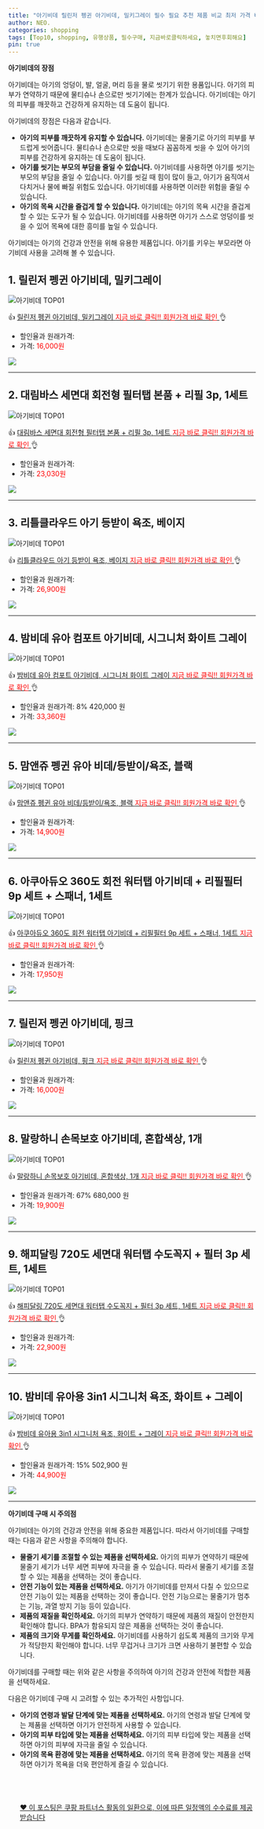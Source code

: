 ```yaml
---
title: "아기비데 릴린저 펭귄 아기비데, 밀키그레이 필수 필요 추천 제품 비교 최저 가격 비교 장점 구매 후기 구매평"
author: NEO.
categories: shopping
tags: [Top10, shopping, 유행상품, 필수구매, 지금바로클릭하세요, 놓치면후회해요]
pin: true
---
```

**아기비데의 장점**

아기비데는 아기의 엉덩이, 발, 얼굴, 머리 등을 물로 씻기기 위한 용품입니다. 아기의 피부가 연약하기 때문에 물티슈나 손으로만 씻기기에는 한계가 있습니다. 아기비데는 아기의 피부를 깨끗하고 건강하게 유지하는 데 도움이 됩니다.

아기비데의 장점은 다음과 같습니다.

* **아기의 피부를 깨끗하게 유지할 수 있습니다.** 아기비데는 물줄기로 아기의 피부를 부드럽게 씻어줍니다. 물티슈나 손으로만 씻을 때보다 꼼꼼하게 씻을 수 있어 아기의 피부를 건강하게 유지하는 데 도움이 됩니다.
* **아기를 씻기는 부모의 부담을 줄일 수 있습니다.** 아기비데를 사용하면 아기를 씻기는 부모의 부담을 줄일 수 있습니다. 아기를 씻길 때 힘이 많이 들고, 아기가 움직여서 다치거나 물에 빠질 위험도 있습니다. 아기비데를 사용하면 이러한 위험을 줄일 수 있습니다.
* **아기의 목욕 시간을 즐겁게 할 수 있습니다.** 아기비데는 아기의 목욕 시간을 즐겁게 할 수 있는 도구가 될 수 있습니다. 아기비데를 사용하면 아기가 스스로 엉덩이를 씻을 수 있어 목욕에 대한 흥미를 높일 수 있습니다.

아기비데는 아기의 건강과 안전을 위해 유용한 제품입니다. 아기를 키우는 부모라면 아기비데 사용을 고려해 볼 수 있습니다.

   

## 1. 릴린저 펭귄 아기비데, 밀키그레이

![아기비데 TOP01](https://thumbnail7.coupangcdn.com/thumbnails/remote/490x490ex/image/retail/images/2020/07/09/13/6/beda025c-4198-46ec-ab71-8def7e80f671.jpg)


👍 [릴린저 펭귄 아기비데, 밀키그레이 <font color=red> 지금 바로 클릭!! 회원가격 바로 확인 </font> ](https://link.coupang.com/re/AFFSDP?lptag=AF3617701&subid=GithubCoopas&pageKey=1801449622&traceid=V0-153&itemId=3065107546&vendorItemId=71053052675) 👌 


- 할인율과 원래가격: 
- 가격: <span style='color:red'>16,000원</span>

[![](/discount_price.png)](https://link.coupang.com/re/AFFSDP?lptag=AF3617701&subid=GithubCoopas&pageKey=1801449622&traceid=V0-153&itemId=3065107546&vendorItemId=71053052675)

---


   

## 2. 대림바스 세면대 회전형 필터탭 본품 + 리필 3p, 1세트

![아기비데 TOP01](https://thumbnail6.coupangcdn.com/thumbnails/remote/490x490ex/image/rs_quotation_api/ayts0xgo/bf132faeaebd459da939d825f1cda03f.jpg)


👍 [대림바스 세면대 회전형 필터탭 본품 + 리필 3p, 1세트 <font color=red> 지금 바로 클릭!! 회원가격 바로 확인 </font> ](https://link.coupang.com/re/AFFSDP?lptag=AF3617701&subid=GithubCoopas&pageKey=5026445916&traceid=V0-153&itemId=6745754678&vendorItemId=76391061833) 👌 


- 할인율과 원래가격: 
- 가격: <span style='color:red'>23,030원</span>

[![](/discount_price.png)](https://link.coupang.com/re/AFFSDP?lptag=AF3617701&subid=GithubCoopas&pageKey=5026445916&traceid=V0-153&itemId=6745754678&vendorItemId=76391061833)

---


   

## 3. 리틀클라우드 아기 등받이 욕조, 베이지

![아기비데 TOP01](https://thumbnail9.coupangcdn.com/thumbnails/remote/490x490ex/image/vendor_inventory/ea4a/660fc4e385bdcacd2cdaaa010689f80e75f472cbbe6f2483aca81565067f.jpg)


👍 [리틀클라우드 아기 등받이 욕조, 베이지 <font color=red> 지금 바로 클릭!! 회원가격 바로 확인 </font> ](https://link.coupang.com/re/AFFSDP?lptag=AF3617701&subid=GithubCoopas&pageKey=7060172516&traceid=V0-153&itemId=17503399251&vendorItemId=84751920322) 👌 


- 할인율과 원래가격: 
- 가격: <span style='color:red'>26,900원</span>

[![](/discount_price.png)](https://link.coupang.com/re/AFFSDP?lptag=AF3617701&subid=GithubCoopas&pageKey=7060172516&traceid=V0-153&itemId=17503399251&vendorItemId=84751920322)

---


   

## 4. 밤비데 유아 컴포트 아기비데, 시그니처 화이트 그레이

![아기비데 TOP01](https://thumbnail7.coupangcdn.com/thumbnails/remote/490x490ex/image/retail/images/2022/12/21/11/8/df25318a-44bd-43f9-87ea-67439e7803b1.jpg)


👍 [밤비데 유아 컴포트 아기비데, 시그니처 화이트 그레이 <font color=red> 지금 바로 클릭!! 회원가격 바로 확인 </font> ](https://link.coupang.com/re/AFFSDP?lptag=AF3617701&subid=GithubCoopas&pageKey=7011738039&traceid=V0-153&itemId=17234296038&vendorItemId=84405959383) 👌 


- 할인율과 원래가격: 8%  420,000   원
- 가격: <span style='color:red'>33,360원</span>

[![](/discount_price.png)](https://link.coupang.com/re/AFFSDP?lptag=AF3617701&subid=GithubCoopas&pageKey=7011738039&traceid=V0-153&itemId=17234296038&vendorItemId=84405959383)

---


   

## 5. 맘앤쥬 펭귄 유아 비데/등받이/욕조, 블랙

![아기비데 TOP01](https://thumbnail7.coupangcdn.com/thumbnails/remote/490x490ex/image/vendor_inventory/5e26/d3153cdf5f8e9dde5fdc75b9f4dd7fa3e3d2a458f4790fde74d1866ca273.jpg)


👍 [맘앤쥬 펭귄 유아 비데/등받이/욕조, 블랙 <font color=red> 지금 바로 클릭!! 회원가격 바로 확인 </font> ](https://link.coupang.com/re/AFFSDP?lptag=AF3617701&subid=GithubCoopas&pageKey=6183704737&traceid=V0-153&itemId=12159519011&vendorItemId=79430952595) 👌 


- 할인율과 원래가격: 
- 가격: <span style='color:red'>14,900원</span>

[![](/discount_price.png)](https://link.coupang.com/re/AFFSDP?lptag=AF3617701&subid=GithubCoopas&pageKey=6183704737&traceid=V0-153&itemId=12159519011&vendorItemId=79430952595)

---


   

## 6. 아쿠아듀오 360도 회전 워터탭 아기비데 + 리필필터 9p 세트 + 스패너, 1세트

![아기비데 TOP01](https://thumbnail6.coupangcdn.com/thumbnails/remote/490x490ex/image/retail/images/2022/10/27/17/5/c183ff37-3e1a-4162-adb8-875504135d27.jpg)


👍 [아쿠아듀오 360도 회전 워터탭 아기비데 + 리필필터 9p 세트 + 스패너, 1세트 <font color=red> 지금 바로 클릭!! 회원가격 바로 확인 </font> ](https://link.coupang.com/re/AFFSDP?lptag=AF3617701&subid=GithubCoopas&pageKey=6873120364&traceid=V0-153&itemId=16448362071&vendorItemId=83638939535) 👌 


- 할인율과 원래가격: 
- 가격: <span style='color:red'>17,950원</span>

[![](/discount_price.png)](https://link.coupang.com/re/AFFSDP?lptag=AF3617701&subid=GithubCoopas&pageKey=6873120364&traceid=V0-153&itemId=16448362071&vendorItemId=83638939535)

---


   

## 7. 릴린저 펭귄 아기비데, 핑크

![아기비데 TOP01](https://thumbnail6.coupangcdn.com/thumbnails/remote/490x490ex/image/product/image/vendoritem/2018/12/26/3892856449/8f7758ef-9604-4d63-8539-cc119b23630f.jpg)


👍 [릴린저 펭귄 아기비데, 핑크 <font color=red> 지금 바로 클릭!! 회원가격 바로 확인 </font> ](https://link.coupang.com/re/AFFSDP?lptag=AF3617701&subid=GithubCoopas&pageKey=1801449622&traceid=V0-153&itemId=367653820&vendorItemId=3892856449) 👌 


- 할인율과 원래가격: 
- 가격: <span style='color:red'>16,000원</span>

[![](/discount_price.png)](https://link.coupang.com/re/AFFSDP?lptag=AF3617701&subid=GithubCoopas&pageKey=1801449622&traceid=V0-153&itemId=367653820&vendorItemId=3892856449)

---


   

## 8. 말랑하니 손목보호 아기비데, 혼합색상, 1개

![아기비데 TOP01](https://thumbnail10.coupangcdn.com/thumbnails/remote/490x490ex/image/vendor_inventory/ad43/9cb516606707cefa70961044e656b0af84eab0b7c562f58e55a4ee73da93.jpg)


👍 [말랑하니 손목보호 아기비데, 혼합색상, 1개 <font color=red> 지금 바로 클릭!! 회원가격 바로 확인 </font> ](https://link.coupang.com/re/AFFSDP?lptag=AF3617701&subid=GithubCoopas&pageKey=7327821054&traceid=V0-153&itemId=18806965673&vendorItemId=85937592230) 👌 


- 할인율과 원래가격: 67%  680,000   원
- 가격: <span style='color:red'>19,900원</span>

[![](/discount_price.png)](https://link.coupang.com/re/AFFSDP?lptag=AF3617701&subid=GithubCoopas&pageKey=7327821054&traceid=V0-153&itemId=18806965673&vendorItemId=85937592230)

---


   

## 9. 해피달링 720도 세면대 워터탭 수도꼭지 + 필터 3p 세트, 1세트

![아기비데 TOP01](https://thumbnail9.coupangcdn.com/thumbnails/remote/490x490ex/image/retail/images/5848902305074792-656c4283-ce63-44ef-9ddd-47ef36235aa1.jpg)


👍 [해피달링 720도 세면대 워터탭 수도꼭지 + 필터 3p 세트, 1세트 <font color=red> 지금 바로 클릭!! 회원가격 바로 확인 </font> ](https://link.coupang.com/re/AFFSDP?lptag=AF3617701&subid=GithubCoopas&pageKey=6408282187&traceid=V0-153&itemId=13732292963&vendorItemId=86434283827) 👌 


- 할인율과 원래가격: 
- 가격: <span style='color:red'>22,900원</span>

[![](/discount_price.png)](https://link.coupang.com/re/AFFSDP?lptag=AF3617701&subid=GithubCoopas&pageKey=6408282187&traceid=V0-153&itemId=13732292963&vendorItemId=86434283827)

---


   

## 10. 밤비데 유아용 3in1 시그니처 욕조, 화이트 + 그레이

![아기비데 TOP01](https://thumbnail6.coupangcdn.com/thumbnails/remote/490x490ex/image/retail/images/2023/06/23/14/5/b8384aa9-449b-4c4e-a3cf-6a4d5ecab5ee.jpg)


👍 [밤비데 유아용 3in1 시그니처 욕조, 화이트 + 그레이 <font color=red> 지금 바로 클릭!! 회원가격 바로 확인 </font> ](https://link.coupang.com/re/AFFSDP?lptag=AF3617701&subid=GithubCoopas&pageKey=7079534885&traceid=V0-153&itemId=17606534420&vendorItemId=86362495797) 👌 


- 할인율과 원래가격: 15%  502,900   원
- 가격: <span style='color:red'>44,900원</span>

[![](/discount_price.png)](https://link.coupang.com/re/AFFSDP?lptag=AF3617701&subid=GithubCoopas&pageKey=7079534885&traceid=V0-153&itemId=17606534420&vendorItemId=86362495797)

---
**아기비데 구매 시 주의점**

아기비데는 아기의 건강과 안전을 위해 중요한 제품입니다. 따라서 아기비데를 구매할 때는 다음과 같은 사항을 주의해야 합니다.

* **물줄기 세기를 조절할 수 있는 제품을 선택하세요.** 아기의 피부가 연약하기 때문에 물줄기 세기가 너무 세면 피부에 자극을 줄 수 있습니다. 따라서 물줄기 세기를 조절할 수 있는 제품을 선택하는 것이 좋습니다.
* **안전 기능이 있는 제품을 선택하세요.** 아기가 아기비데를 만져서 다칠 수 있으므로 안전 기능이 있는 제품을 선택하는 것이 좋습니다. 안전 기능으로는 물줄기가 멈추는 기능, 과열 방지 기능 등이 있습니다.
* **제품의 재질을 확인하세요.** 아기의 피부가 연약하기 때문에 제품의 재질이 안전한지 확인해야 합니다. BPA가 함유되지 않은 제품을 선택하는 것이 좋습니다.
* **제품의 크기와 무게를 확인하세요.** 아기비데를 사용하기 쉽도록 제품의 크기와 무게가 적당한지 확인해야 합니다. 너무 무겁거나 크기가 크면 사용하기 불편할 수 있습니다.

아기비데를 구매할 때는 위와 같은 사항을 주의하여 아기의 건강과 안전에 적합한 제품을 선택하세요.

다음은 아기비데 구매 시 고려할 수 있는 추가적인 사항입니다.

* **아기의 연령과 발달 단계에 맞는 제품을 선택하세요.** 아기의 연령과 발달 단계에 맞는 제품을 선택하면 아기가 안전하게 사용할 수 있습니다.
* **아기의 피부 타입에 맞는 제품을 선택하세요.** 아기의 피부 타입에 맞는 제품을 선택하면 아기의 피부에 자극을 줄일 수 있습니다.
* **아기의 목욕 환경에 맞는 제품을 선택하세요.** 아기의 목욕 환경에 맞는 제품을 선택하면 아기가 목욕을 더욱 편안하게 즐길 수 있습니다.<br><br><br><br><br> [ ❤  이 포스팅은 쿠팡 파트너스 활동의 일환으로, 이에 따른 일정액의 수수료를 제공받습니다](https://link.coupang.com/a/bcEFyh)